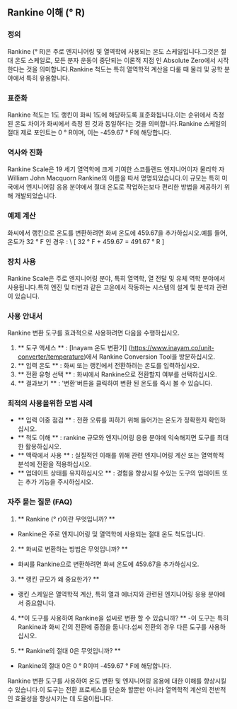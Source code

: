 ## Rankine 이해 (° R)

### 정의
Rankine (° R)은 주로 엔지니어링 및 열역학에 사용되는 온도 스케일입니다.그것은 절대 온도 스케일로, 모든 분자 운동이 중단되는 이론적 지점 인 Absolute Zero에서 시작한다는 것을 의미합니다.Rankine 척도는 특히 열역학적 계산을 다룰 때 물리 및 공학 분야에서 특히 유용합니다.

### 표준화
Rankine 척도는 1도 랭킨이 화씨 1도에 해당하도록 표준화됩니다.이는 순위에서 측정 된 온도 차이가 화씨에서 측정 된 것과 동일하다는 것을 의미합니다.Rankine 스케일의 절대 제로 포인트는 0 ° R이며, 이는 -459.67 ° F에 해당합니다.

### 역사와 진화
Rankine Scale은 19 세기 열역학에 크게 기여한 스코틀랜드 엔지니어이자 물리학 자 William John Macquorn Rankine의 이름을 따서 명명되었습니다.이 규모는 특히 미국에서 엔지니어링 응용 분야에서 절대 온도로 작업하는보다 편리한 방법을 제공하기 위해 개발되었습니다.

### 예제 계산
화씨에서 랭킨으로 온도를 변환하려면 화씨 온도에 459.67을 추가하십시오.예를 들어, 온도가 32 ° F 인 경우 :
\ [
32 ° F + 459.67 = 491.67 ° R
\]

### 장치 사용
Rankine Scale은 주로 엔지니어링 분야, 특히 열역학, 열 전달 및 유체 역학 분야에서 사용됩니다.특히 엔진 및 터빈과 같은 고온에서 작동하는 시스템의 설계 및 분석과 관련이 있습니다.

### 사용 안내서
Rankine 변환 도구를 효과적으로 사용하려면 다음을 수행하십시오.
1. ** 도구 액세스 ** : [Inayam 온도 변환기] (https://www.inayam.co/unit-converter/temperature)에서 Rankine Conversion Tool을 방문하십시오.
2. ** 입력 온도 ** : 화씨 또는 랭킨에서 전환하려는 온도를 입력하십시오.
3. ** 전환 유형 선택 ** : 화씨에서 Rankine으로 전환할지 여부를 선택하십시오.
4. ** 결과보기 ** : '변환'버튼을 클릭하여 변환 된 온도를 즉시 볼 수 있습니다.

### 최적의 사용을위한 모범 사례
- ** 입력 이중 점검 ** : 전환 오류를 피하기 위해 들어가는 온도가 정확한지 확인하십시오.
- ** 척도 이해 ** : rankine 규모와 엔지니어링 응용 분야에 익숙해지면 도구를 최대한 활용하십시오.
- ** 맥락에서 사용 ** : 실질적인 이해를 위해 관련 엔지니어링 계산 또는 열역학적 분석에 전환을 적용하십시오.
- ** 업데이트 상태를 유지하십시오 ** : 경험을 향상시킬 수있는 도구의 업데이트 또는 추가 기능을 주시하십시오.

### 자주 묻는 질문 (FAQ)

1. ** Rankine (° r)이란 무엇입니까? **
- Rankine은 주로 엔지니어링 및 열역학에 사용되는 절대 온도 척도입니다.

2. ** 화씨로 변환하는 방법은 무엇입니까? **
- 화씨를 Rankine으로 변환하려면 화씨 온도에 459.67을 추가하십시오.

3. ** 랭킨 규모가 왜 중요한가? **
- 랭킨 스케일은 열역학적 계산, 특히 열과 에너지와 관련된 엔지니어링 응용 분야에서 중요합니다.

4. **이 도구를 사용하여 Rankine을 섭씨로 변환 할 수 있습니까? **
-이 도구는 특히 Rankine과 화씨 간의 전환에 중점을 둡니다.섭씨 전환의 경우 다른 도구를 사용하십시오.

5. ** Rankine의 절대 0은 무엇입니까? **
- Rankine의 절대 0은 0 ° R이며 -459.67 ° F에 해당합니다.

Rankine 변환 도구를 사용하여 온도 변환 및 엔지니어링 응용에 대한 이해를 향상시킬 수 있습니다.이 도구는 전환 프로세스를 단순화 할뿐만 아니라 열역학적 계산의 전반적인 효율성을 향상시키는 데 도움이됩니다.